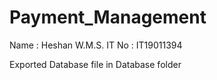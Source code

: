 # Payment_Management
Name  : Heshan W.M.S.
IT No : IT19011394

Exported Database file in Database folder
